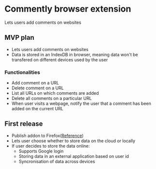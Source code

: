 # Commently browser extension

Lets users add comments on websites

## MVP plan

- Lets users add comments on websites
- Data is stored in an IndexDB in browser, meaning data won't be transfered on different devices used by the user

### Functionalities

- Add comment on a URL
- Delete comment on a URL
- List all URLs on which comments are added
- Delete all comments on a particular URL
- When user visits a webpage, notify the user that a comment has been added on the current URL

## First release

- Publish addon to Firefox([Reference](https://extensionworkshop.com/documentation/publish/))
- Lets user choose whether to store data on the cloud or locally
- If user decides to store the data online:
  - Supports Google login
  - Storing data in an external application based on user id
  - Syncronisation of data across devices
